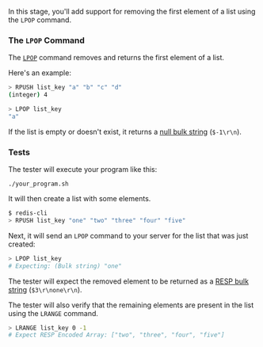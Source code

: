 In this stage, you'll add support for removing the first element of a list using the `LPOP` command.

### The `LPOP` Command

The [`LPOP`](https://redis.io/docs/latest/commands/lpop/) command removes and returns the first element of a list.

Here's an example:

```bash
> RPUSH list_key "a" "b" "c" "d"
(integer) 4

> LPOP list_key
"a"
```

If the list is empty or doesn't exist, it returns a [null bulk string](https://redis.io/docs/latest/develop/reference/protocol-spec/#null-bulk-strings) (`$-1\r\n`).

### Tests

The tester will execute your program like this:

```
./your_program.sh
```

It will then create a list with some elements.

```bash
$ redis-cli
> RPUSH list_key "one" "two" "three" "four" "five"
```

Next, it will send an `LPOP` command to your server for the list that was just created:

```bash
> LPOP list_key
# Expecting: (Bulk string) "one"
```

The tester will expect the removed element to be returned as a [RESP bulk string](https://redis.io/docs/latest/develop/reference/protocol-spec/#bulk-strings) (`$3\r\none\r\n`).

The tester will also verify that the remaining elements are present in the list using the `LRANGE` command.

```bash
> LRANGE list_key 0 -1
# Expect RESP Encoded Array: ["two", "three", "four", "five"]
``` 

